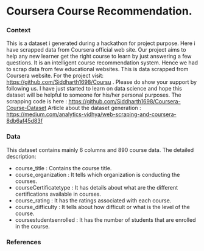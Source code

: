 # Coursera Course Recommendation.

### Context

This is a dataset i generated during a hackathon for project purpose. Here i have scrapped data from Coursera official web site. Our project aims to help any new learner get the right course to learn by just answering a few questions. It is an intelligent course recommendation system. Hence we had to scrap data from few educational websites. This is data scrapped from Coursera website. For the project visit: https://github.com/Siddharth1698/Coursu . Please do show your support by following us. I have just started to learn on data science and hope this dataset will be helpful to someone for his/her personal purposes. The scrapping code is here : https://github.com/Siddharth1698/Coursera-Course-Dataset
Article about the dataset generation : https://medium.com/analytics-vidhya/web-scraping-and-coursera-8db6af45d83f

### Data
This dataset contains mainly 6 columns and 890 course data. The detailed description:

* course_title : Contains the course title.
* course_organization : It tells which organization is conducting the courses.
* courseCertificatetype : It has details about what are the different certifications available in courses.
* course_rating : It has the ratings associated with each course.
* course_difficulty : It tells about how difficult or what is the level of the course.
* coursestudentsenrolled : It has the number of students that are enrolled in the course.

### References

